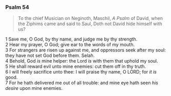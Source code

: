 ### Psalm 54

> To the chief Musician on Neginoth, Maschil, *A Psalm* of David, when the Ziphims came and said to Saul, Doth not David hide himself with us?

1 Save me, O God, by thy name, and judge me by thy strength.  
2 Hear my prayer, O God; give ear to the words of my mouth.  
3 For strangers are risen up against me, and oppressors seek after my soul: they have not set God before them. Selah.  
4 Behold, God *is* mine helper: the Lord *is* with them that uphold my soul.  
5 He shall reward evil unto mine enemies: cut them off in thy truth.  
6 I will freely sacrifice unto thee: I will praise thy name, O LORD; for *it is* good.  
7 For he hath delivered me out of all trouble: and mine eye hath seen *his desire* upon mine enemies.  
